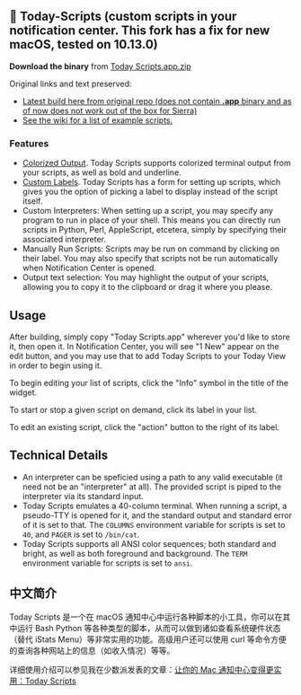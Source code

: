 ##  Today-Scripts (custom scripts in your notification center. This fork has a fix for new macOS, tested on **10.13.0**)  

**Download the binary** from [Today Scripts.app.zip](https://github.com/megabitsenmzq/Today-Scripts/releases/download/1.3/Today.Scripts.app.zip)

Original links and text preserved:  

- [Latest build here from original repo (does not contain **.app** binary and as of now does not work out of the box for Sierra)](https://github.com/SamRothCA/Today-Scripts/releases)
- [See the wiki for a list of example scripts.](https://github.com/SamRothCA/Today-Scripts/wiki)

### Features

* [Colorized Output](http://i.imgur.com/Yvj2ePG.png). Today Scripts supports colorized terminal output from your scripts, as well as bold and underline.
* [Custom Labels](http://i.imgur.com/LL4s6Ao.png). Today Scripts has a form for setting up scripts, which gives you the option of picking a label to display instead of the script itself.
* Custom Interpreters: When setting up a script, you may specify any program to run in place of your shell. This means you can directly run scripts in Python, Perl, AppleScript, etcetera, simply by specifying their associated interpreter.
* Manually Run Scripts: Scripts may be run on command by clicking on their label. You may also specify that scripts not be run automatically when Notification Center is opened.
* Output text selection: You may highlight the output of your scripts, allowing you to copy it to the clipboard or drag it where you please.

## Usage

After building, simply copy "Today Scripts.app" wherever you'd like to store it, then open it. In Notification Center, you will see "1 New" appear on the edit button, and you may use that to add Today Scripts to your Today View in order to begin using it.

To begin editing your list of scripts, click the "Info" symbol in the title of the widget.

To start or stop a given script on demand, click its label in your list.

To edit an existing script, click the "action" button to the right of its label.

## Technical Details

* An interpreter can be speficied using a path to any valid executable (it need not be an "interpreter" at all). The provided script is piped to the interpreter via its standard input.
* Today Scripts emulates a 40-column terminal. When running a script, a pseudo-TTY is opened for it, and the standard output and standard error of it is set to that. The `COLUMNS` environment variable for scripts is set to `40`, and `PAGER` is set to `/bin/cat`.
* Today Scripts supports all ANSI color sequences; both standard and bright, as well as both foreground and background. The `TERM` environment variable for scripts is set to `ansi`.

## 中文简介

Today Scripts 是一个在 macOS 通知中心中运行各种脚本的小工具，你可以在其中运行 Bash Python 等各种类型的脚本，从而可以做到诸如查看系统硬件状态（替代 iStats Menu）等非常实用的功能。高级用户还可以使用 curl 等命令方便的查询各种网站上的信息（如收入情况）等等。

详细使用介绍可以参见我在少数派发表的文章：[让你的 Mac 通知中心变得更实用：Today Scripts](https://sspai.com/post/40169)
